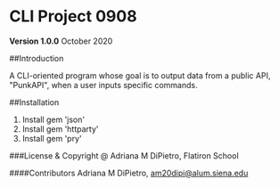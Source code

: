 # CLI Project 0908
**Version 1.0.0**
October 2020

##Introduction

A CLI-oriented program whose goal is to output data from a public API, "PunkAPI", when a user inputs specific commands.

##Installation

1. Install gem 'json'
2. Install gem 'httparty'
3. Install gem 'pry'


###License & Copyright
@ Adriana M DiPietro, Flatiron School

####Contributors
Adriana M DiPietro, am20dipi@alum.siena.edu